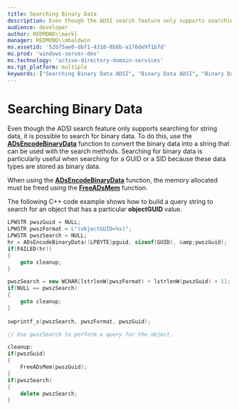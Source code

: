 ```yaml
---
title: Searching Binary Data
description: Even though the ADSI search feature only supports searching for string data, it is possible to search for binary data.
audience: developer
author: REDMOND\\markl
manager: REDMOND\\mbaldwin
ms.assetid: '52b75ae0-dbf1-4310-8b6b-a176de9f1b7d'
ms.prod: 'windows-server-dev'
ms.technology: 'active-directory-domain-services'
ms.tgt_platform: multiple
keywords: ["Searching Binary Data ADSI", "Binary Data ADSI", "Binary Data ADSI , Searching Binary Data", "ADSI ADSI , Example Code C/C++ , Searching for Binary Data"]
---
```


# Searching Binary Data

Even though the ADSI search feature only supports searching for string data, it is possible to search for binary data. To do this, use the [**ADsEncodeBinaryData**](adsencodebinarydata.md) function to convert the binary data into a string that can be used with the search methods. Searching for binary data is particularly useful when searching for a GUID or a SID because these data types are stored as binary data.

When using the [**ADsEncodeBinaryData**](adsencodebinarydata.md) function, the memory allocated must be freed using the [**FreeADsMem**](freeadsmem.md) function.

The following C++ code example shows how to build a query string to search for an object that has a particular **objectGUID** value.


```C++
LPWSTR pwszGuid = NULL;
LPWSTR pwszFormat = L"(objectGUID=%s)";
LPWSTR pwszSearch = NULL;
hr = ADsEncodeBinaryData((LPBYTE)pguid, sizeof(GUID), &amp;pwszGuid);
if(FAILED(hr))
{
    goto cleanup;
}

pwszSearch = new WCHAR[lstrlenW(pwszFormat) + lstrlenW(pwszGuid) + 1];
if(NULL == pwszSearch)
{
    goto cleanup;
}
    
swprintf_s(pwszSearch, pwszFormat, pwszGuid);

// Use pwszSearch to perform a query for the object.

cleanup:    
if(pwszGuid)
{
    FreeADsMem(pwszGuid);
}
if(pwszSearch)
{
    delete pwszSearch;
}

```



 

 




